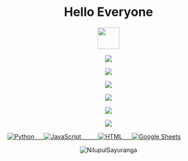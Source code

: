 <!--
**NilupulSayuranga/NilupulSayuranga** is a ✨ _special_ ✨ repository because its `README.md` (this file) appears on your GitHub profile.

Here are some ideas to get you started:

- 🔭 I’m currently working on ...
- 🌱 I’m currently learning ...
- 👯 I’m looking to collaborate on ...
- 🤔 I’m looking for help with ...
- 💬 Ask me about ...
- 📫 How to reach me: ...
- 😄 Pronouns: ...
- ⚡ Fun fact: ...
-->
<h1 align="center"> Hello Everyone </h1> 
<p align="center"><picture align="center"><img align="center" src = "https://github.com/7oSkaaa/7oSkaaa/blob/main/Images/about_me.gif?raw=true" width = 50px></picture></p>

<p align="center">
<img src="https://user-images.githubusercontent.com/73097560/115834477-dbab4500-a447-11eb-908a-139a6edaec5c.gif"> 

<p align="center">
  <a href="https://github.com/NilupulSayuranga/readme-typing-svg"><img src="https://readme-typing-svg.herokuapp.com?font=Time+New+Roman&color=cyan&size=30&center=true&vCenter=true&width=600&height=100&lines=I+am+Nilupul+Sayuranga;Welcome+to+my+GitHub+Profile;"></a>
</p>

<p align="center">
  <img src="https://github-readme-stats.vercel.app/api?username=NilupulSayuranga&theme=radical&hide_border=false&include_all_commits=false&count_private=false"><br/>
<p align="center">
  <img src="https://github-readme-streak-stats.herokuapp.com/?user=NilupulSayuranga&theme=radical&hide_border=false"><br/>
<p align="center">
  <img src="https://github-readme-stats.vercel.app/api/top-langs/?username=NilupulSayuranga&theme=radical&hide_border=false&include_all_commits=false&count_private=false&layout=compact">

<p align="center">
<img src="https://user-images.githubusercontent.com/73097560/115834477-dbab4500-a447-11eb-908a-139a6edaec5c.gif">

<p>
&emsp;
  <a href="#"><img alt="Python" src="https://img.shields.io/badge/Python%20-%2314354C.svg?logo=python&logoColor=white">
&emsp;
  <a href="#"><img alt="JavaScript" src="https://img.shields.io/badge/JavaScript%20-%23F7DF1E.svg?logo=javascript&logoColor=black">
&emsp;
  <a href="#><img alt="PHP" src="https://img.shields.io/badge/PHP-%23777BB4.svg?logo=php&logoColor=white"/>
&emsp;
 <a href="#"><img alt="HTML" src="https://img.shields.io/badge/HTML5%20-%23E34F26.svg?logo=html5&logoColor=white">
&emsp;
  <a href="#"><img alt="Google Sheets" src="https://img.shields.io/badge/Google%20Sheets%20-%2334A853.svg?logo=google%20sheets&logoColor=white">
  </a></p>
  
<p align="center"> <img src="https://komarev.com/ghpvc/?username=NilupulSayuranga&label=Profile%20views&color=008000&style=flat"
    alt="NilupulSayuranga" /> 
  </p>
